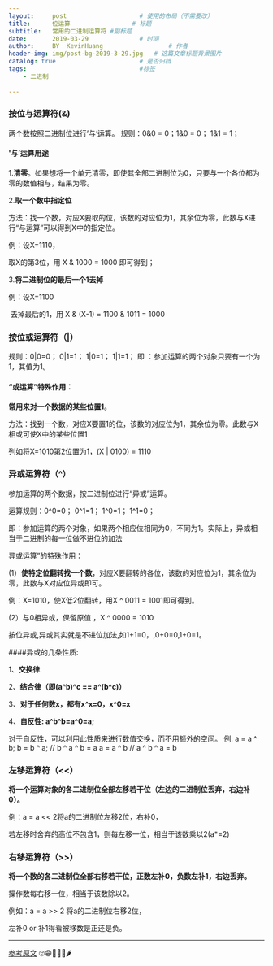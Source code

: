 ```yaml
---
layout:     post   				    # 使用的布局（不需要改）
title:      位运算 				# 标题 
subtitle:   常用的二进制运算符 #副标题
date:       2019-03-29 				# 时间
author:     BY 	KevinHuang					# 作者
header-img: img/post-bg-2019-3-29.jpg 	# 这篇文章标题背景图片
catalog: true 						# 是否归档
tags:								#标签
    - 二进制
    
---
```


### 按位与运算符(&)
两个数按照二进制位进行’与‘运算。
规则：0&0 = 0；1&0 = 0； 1&1 = 1；

#### '与’运算用途
1.**清零**。如果想将一个单元清零，即使其全部二进制位为0，只要与一个各位都为零的数值相与，结果为零。

2.**取一个数中指定位**

方法：找一个数，对应X要取的位，该数的对应位为1，其余位为零，此数与X进行“与运算”可以得到X中的指定位。

例：设X=1110，

   取X的第3位，用 X & 1000 = 1000 即可得到；

3.**将二进制位的最后一个1去掉**

例：设X=1100

​	去掉最后的1，用 X & (X-1) = 1100 & 1011 = 1000

### 按位或运算符（|）
规则：0|0=0；  0|1=1；  1|0=1；   1|1=1；
即 ：参加运算的两个对象只要有一个为1，其值为1。

#### “或运算”特殊作用：
**常用来对一个数据的某些位置1**。

方法：找到一个数，对应X要置1的位，该数的对应位为1，其余位为零。此数与X相或可使X中的某些位置1

列如将X=1010第2位置为1，(X \| 0100) = 1110


### 异或运算符（^）
参加运算的两个数据，按二进制位进行“异或”运算。

运算规则：0^0=0；  0^1=1；  1^0=1；  1^1=0；

即：参加运算的两个对象，如果两个相应位相同为0，不同为1。实际上，异或相当于二进制的每一位做不进位的加法

异或运算”的特殊作用：

(1）**使特定位翻转找一个数**，对应X要翻转的各位，该数的对应位为1，其余位为零，此数与X对应位异或即可。

例：X=1010，使X低2位翻转，用X ^ 0011 = 1001即可得到。

(2）与0相异或，保留原值 ，X ^ 0000 = 1010 

按位异或,异或其实就是不进位加法,如1+1=0，,0+0=0,1+0=1。


####异或的几条性质:


1、**交换律**

2、**结合律（即(a^b)^c == a^(b^c)）**

3、**对于任何数x，都有x^x=0，x^0=x**

4、**自反性:  a^b^b=a^0=a;**

对于自反性，可以利用此性质来进行数值交换，而不用额外的空间。
例:
a = a ^ b;
b = b ^ a; // b ^ a ^ b = a
a = a ^ b  // a ^ b ^ a = b



### 左移运算符（<<）
**将一个运算对象的各二进制位全部左移若干位（左边的二进制位丢弃，右边补0）。**

例：a = a << 2将a的二进制位左移2位，右补0，


若左移时舍弃的高位不包含1，则每左移一位，相当于该数乘以2(a*=2)



### 右移运算符（>>）

**将一个数的各二进制位全部右移若干位，正数左补0，负数左补1，右边丢弃。**

操作数每右移一位，相当于该数除以2。

例如：a = a >> 2 将a的二进制位右移2位，

左补0 or 补1得看被移数是正还是负。


---------------------

[参考原文](https://blog.csdn.net/sinat_35121480/article/details/53510793) 
🙄😁🐯🦈🐝🌶